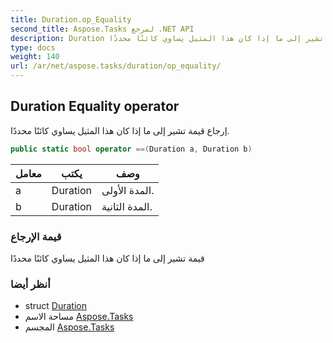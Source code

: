 ```yaml
---
title: Duration.op_Equality
second_title: Aspose.Tasks لمرجع .NET API
description: Duration طريقة. إرجاع قيمة تشير إلى ما إذا كان هذا المثيل يساوي كائنًا محددًا.
type: docs
weight: 140
url: /ar/net/aspose.tasks/duration/op_equality/
---
```

## Duration Equality operator

إرجاع قيمة تشير إلى ما إذا كان هذا المثيل يساوي كائنًا محددًا.

```csharp
public static bool operator ==(Duration a, Duration b)
```

| معامل | يكتب | وصف |
| --- | --- | --- |
| a | Duration | المدة الأولى. |
| b | Duration | المدة الثانية. |

### قيمة الإرجاع

قيمة تشير إلى ما إذا كان هذا المثيل يساوي كائنًا محددًا

### أنظر أيضا

* struct [Duration](../)
* مساحة الاسم [Aspose.Tasks](../../duration/)
* المجسم [Aspose.Tasks](../../../)


